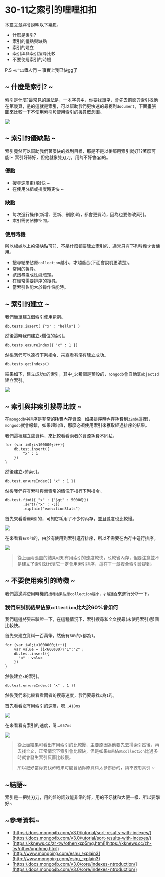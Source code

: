 # 30-11之索引的哩哩扣扣

本篇文章將會說明以下幾點。
*  什麼是索引?
*  索引的優點與缺點
*  索引的建立
*  索引與非索引搜尋比較
*  不要使用索引的時機

P.S  `+u^11`鐵人們 ~ 事實上我已快gg了

## ~ 什麼是索引? ~

索引是什麼?最常見的說法是，一本字典中，你要找單字，會先去前面的索引找他在第幾頁，是的這就是索引，可以幫助我們更快速的尋找到`document`，下面畫張圖來比較一下不使用索引和使用索引的搜尋概念圖。

![](http://yixiang8780.com/outImg/20161209-1.png)

## ~ 索引的優缺點 ~
索引竟然可以幫助我們著麼快的找到目標，那是不是以後都用索引就好??著麼可能!~
索引好歸好，但他就像雙刃刀，用的不好會gg的。

### 優點
* 搜尋速度更(飛)快 ~
* 在使用分組或排度時更快 ~

### 缺點
* 每次進行操作(新增、更新、刪除)時，都會更費時，因為也要修改索引。
* 索引需要佔據空間。

### 使用時機
所以根據以上的優缺點可知，不是什麼都要建立索引的，通常只有下列時機才會使用。

* 搜尋結果佔原`collection`越小，才越適合(下面會說明更清楚)。
* 常用的搜尋。
* 該搜尋造成性能瓶頸。
* 在經常需要排序的搜尋。
* 當索引性能大於操作性能時。


## ~ 索引的建立 ~

我們簡單建立個索引使用範例。

```
db.tests.insert( {"x" : "hello"} )
```

然後這時我們建立`x`欄位的索引。

```
db.tests.ensureIndex({ "x" : 1 })
```

然後我們可以達行下列指令，來查看有沒有建立成功。

```
db.tests.getIndexs()
```

結果如下，建立成功`x`的索引，其中`_id`那個是預設的，`mongodb`會自動幫`objectId`建立索引。

![](http://yixiang8780.com/outImg/20161209-2.png)

## ~ 索引與非索引搜尋比較 ~

在`mongodb`中排序是非常的耗費內存資源，如果排序時內存耗費到`32mb`([這裡](https://docs.mongodb.com/v3.0/tutorial/sort-results-with-indexes/))，`mongodb`就會報錯，如果超出值，那麼必須使用索引來獲取經過排序的結果。

我們這裡建立些資料，來比較看看兩者的資源耗費不同點。

```
for (var i=0;i<100000;i++){
	db.test.insert({
		"x" : i
	})
}
```
然後建立`x`的索引。

```
db.test.ensureIndex({ "x" : 1 })
```

然後我們在有索引與無索引的情況下指行下列指令。

```
db.test.find({ "x" : {"$gt" : 50000}})
		.sort({"x" : -1})
		.explain("executionStats")
```
首先來看看`無索引`的，可知它耗用了不少的內存，並且速度也比較慢。

![](http://yixiang8780.com/outImg/20161209-3.png)

在來看看`有索引`的，由於有使用到索引進行排序，所以不需要在內存中進行排序。

![](http://yixiang8780.com/outImg/20161209-4.png)

>從上面兩張圖的結果可知有用索引的速度較快，也較省內存，但要注意並不是建立了索引就代表它一定會用索引排序，這在下一章複合索引會提到。


## ~ 不要使用索引的時機 ~

我們這邊將使用時機的`搜尋結果佔原collection越小，才越適合`來進行分析一下。

### 我們來試試結果佔原`collection`比大於60%會如何
我們這邊將要來驗證一下，在這種情況下，索引搜尋和全文搜尋(未使用索引)那個比較快。

首先來建立資料一百萬筆，然後有`60%`的`x`都為`1`。

```
for (var i=0;i<1000000;i++){
	var value = (i<600000)?"1":"2" ;
	db.test.insert({
	  "x" : value
	})
}
```
然後建立`x`的索引。

```
db.test.ensureIndex({ "x" : 1 })
```
然後我們來比較看看兩者的搜尋速度，我們要尋找`x`為`1`的。

首先看看沒有用索引的速度，嗯…`418ms`

![](http://yixiang8780.com/outImg/20161209-5.png)

在來看看有索引的速度，嗯…`657ms`

![](http://yixiang8780.com/outImg/20161209-6.png)


>從上面結果可看出有用索引的比較慢，主要原因為他要先去掃索引然後，再去找全文，正常情況下索引會比較快，但是如果`結果`佔`原collection`比過多時就會發生索引反而比較慢。
>
>所以記好當你要找的結果可能會佔你原資料太多部份的，請不要用索引 ~

## ~結語~

索引是一把雙刃刀，用的好的話效能非常的好，用的不好就和大便一樣，所以要學好~

## ~參考資料~

* [https://docs.mongodb.com/v3.0/tutorial/sort-results-with-indexes/](https://docs.mongodb.com/v3.0/tutorial/sort-results-with-indexes/)
* [https://kknews.cc/zh-tw/other/xpp5mg.html](https://kknews.cc/zh-tw/other/xpp5mg.html)
* [http://www.mongoing.com/eshu_explain3](http://www.mongoing.com/eshu_explain3)
* [https://docs.mongodb.com/v3.0/core/indexes-introduction/](https://docs.mongodb.com/v3.0/core/indexes-introduction/)










